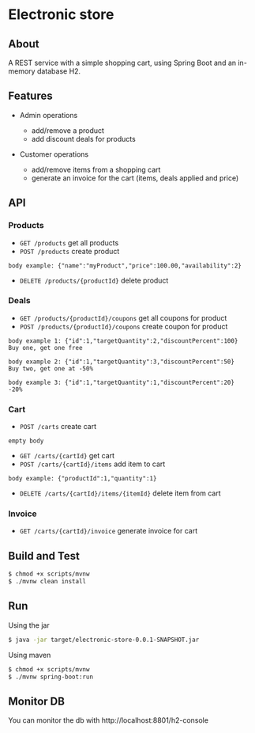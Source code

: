 # Electronic store

## About
A REST service with a simple shopping cart, using Spring Boot and an in-memory database H2.

## Features
- Admin operations
    - add/remove a product
    - add discount deals for products

- Customer operations
    - add/remove items from a shopping cart
    - generate an invoice for the cart (items, deals applied and price)


## API

### Products 

- `GET /products` get all products
- `POST /products` create product
```
body example: {"name":"myProduct","price":100.00,"availability":2}
```
- `DELETE /products/{productId}` delete product

### Deals

- `GET /products/{productId}/coupons` get all coupons for product
- `POST /products/{productId}/coupons` create coupon for product
```
body example 1: {"id":1,"targetQuantity":2,"discountPercent":100}
Buy one, get one free

body example 2: {"id":1,"targetQuantity":3,"discountPercent":50}
Buy two, get one at -50%

body example 3: {"id":1,"targetQuantity":1,"discountPercent":20}
-20%
```

### Cart

- `POST /carts` create cart
```
empty body
```
- `GET /carts/{cartId}` get cart
- `POST /carts/{cartId}/items` add item to cart
```
body example: {"productId":1,"quantity":1}
```
- `DELETE /carts/{cartId}/items/{itemId}` delete item from cart

### Invoice

- `GET /carts/{cartId}/invoice` generate invoice for cart




## Build and Test
```bash
$ chmod +x scripts/mvnw
$ ./mvnw clean install
```

## Run
Using the jar
```bash
$ java -jar target/electronic-store-0.0.1-SNAPSHOT.jar
```

Using maven
```bash
$ chmod +x scripts/mvnw
$ ./mvnw spring-boot:run
```

## Monitor DB
You can monitor the db with http://localhost:8801/h2-console
